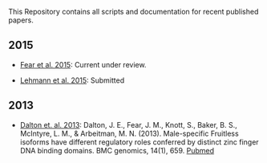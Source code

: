 This Repository contains all scripts and documentation for recent published papers.

## 2015
* [Fear et al. 2015](https://github.com/McIntyre-Lab/papers/tree/master/fear_sem_sd_2015):
Current under review.

* [Lehmann et al. 2015](https://github.com/McIntyre-Lab/papers/tree/master/lehmann_2015): Submitted

## 2013
* [Dalton et. al. 2013](https://github.com/McIntyre-Lab/papers/tree/master/dalton_2013):
Dalton, J. E., Fear, J. M., Knott, S., Baker, B. S., McIntyre, L. M.,
& Arbeitman, M. N. (2013). Male-specific Fruitless isoforms have different
regulatory roles conferred by distinct zinc finger DNA binding domains. BMC
genomics, 14(1), 659. [Pubmed](http://www.ncbi.nlm.nih.gov/pubmed/24074028)

